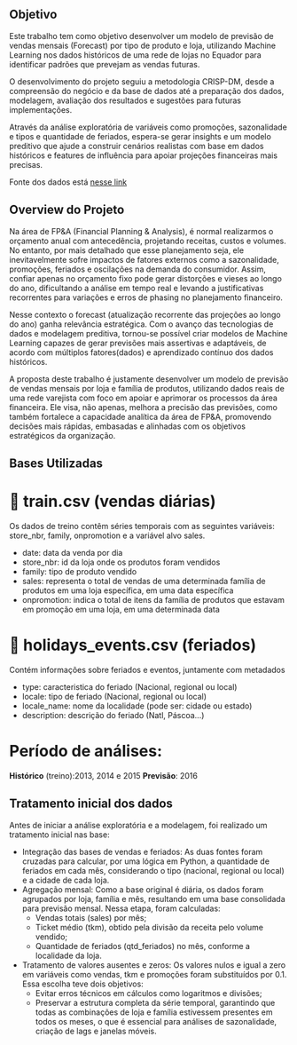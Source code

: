 ## Objetivo 

Este trabalho tem como objetivo desenvolver um modelo de previsão de vendas mensais (Forecast) por tipo de produto e loja, utilizando Machine Learning nos dados históricos de uma rede de lojas no Equador para identificar padrões que prevejam as vendas futuras. 

O desenvolvimento do projeto seguiu a metodologia CRISP-DM, desde a compreensão do negócio e da base de dados até a preparação dos dados, modelagem, avaliação dos resultados e sugestões para futuras implementações.

Através da análise exploratória de variáveis como promoções, sazonalidade e tipos  e quantidade de feriados, espera-se gerar insights e um modelo preditivo que ajude a construir cenários realistas com base em dados históricos e features de influência para apoiar projeções financeiras mais precisas.

Fonte dos dados está [nesse link](https://www.kaggle.com/c/store-sales-time-series-forecasting/data)



## Overview do Projeto

Na área de FP&A (Financial Planning & Analysis), é normal realizarmos o orçamento anual com antecedência, projetando receitas, custos e volumes. No entanto, por mais detalhado que esse planejamento seja, ele inevitavelmente sofre impactos de fatores externos como a sazonalidade, promoções, feriados e oscilações na demanda do consumidor. 
Assim, confiar apenas no orçamento fixo pode gerar distorções e vieses ao longo do ano, dificultando a análise em tempo real e levando a justificativas recorrentes para variações e erros de phasing no planejamento financeiro.

Nesse contexto o forecast (atualização recorrente das projeções ao longo do ano) ganha relevância estratégica. Com o avanço das tecnologias de dados e modelagem preditiva, tornou-se possível criar modelos de Machine Learning capazes de gerar previsões mais assertivas e adaptáveis, de acordo com múltiplos fatores(dados) e aprendizado contínuo dos dados históricos.

A proposta deste trabalho é justamente desenvolver um modelo de previsão de vendas mensais por loja e família de produtos, utilizando dados reais de uma rede varejista com foco em apoiar e aprimorar os processos da área financeira. Ele visa, não apenas, melhora a precisão das previsões, como também fortalece a capacidade analítica da área de FP&A, promovendo decisões mais rápidas, embasadas e alinhadas com os objetivos estratégicos da organização.


## Bases Utilizadas

# 📁 train.csv (vendas diárias)
Os dados de treino contêm séries temporais com as seguintes variáveis: store_nbr, family, onpromotion e a variável alvo sales.

- date: data da venda por dia
- store_nbr: id da loja onde os produtos foram vendidos
- family: tipo de produto vendido
- sales: representa o total de vendas de uma determinada família de produtos em uma loja específica, em uma data específica
- onpromotion: indica o total de itens da família de produtos que estavam em promoção em uma loja, em uma determinada data

# 📁 holidays_events.csv (feriados)
Contém informações sobre feriados e eventos, juntamente com metadados

- type: caracteristica do feriado (Nacional, regional ou local)
- locale: tipo de feriado (Nacional, regional ou local)
- locale_name: nome da localidade (pode ser: cidade ou estado)
- description: descrição do feriado (Natl, Páscoa...)

# Período de análises: 
**Histórico** (treino):2013, 2014 e 2015
**Previsão**: 2016


## Tratamento inicial dos dados 
Antes de iniciar a análise exploratória e a modelagem, foi realizado um tratamento inicial nas base:

- Integração das bases de vendas e feriados: As duas fontes foram cruzadas para calcular, por uma lógica em Python, a quantidade de feriados em cada mês, considerando o tipo (nacional, regional ou local) e a cidade de cada loja.
- Agregação mensal: Como a base original é diária, os dados foram agrupados por loja, família e mês, resultando em uma base consolidada para previsão mensal. Nessa etapa, foram calculadas:
    - Vendas totais (sales) por mês;
    - Ticket médio (tkm), obtido pela divisão da receita pelo volume vendido;
    - Quantidade de feriados (qtd_feriados) no mês, conforme a localidade da loja.
- Tratamento de valores ausentes e zeros: Os valores nulos e igual a zero em variáveis como vendas, tkm e promoções foram substituídos por 0.1. Essa escolha teve dois objetivos:
    - Evitar erros técnicos em cálculos como logaritmos e divisões;
    - Preservar a estrutura completa da série temporal, garantindo que todas as combinações de loja e família estivessem presentes em todos os meses, o que é essencial para análises de sazonalidade, criação de lags e janelas móveis.